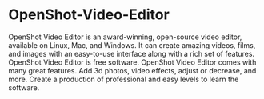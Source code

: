 # OpenShot-Video-Editor
OpenShot Video Editor is an award-winning, open-source video editor, available on Linux, Mac, and Windows. It can create amazing videos, films, and images with an easy-to-use interface along with a rich set of features. OpenShot Video Editor is free software. OpenShot Video Editor comes with many great features. Add 3d photos, video effects, adjust or decrease, and more. Create a production of professional and easy levels to learn the software.
